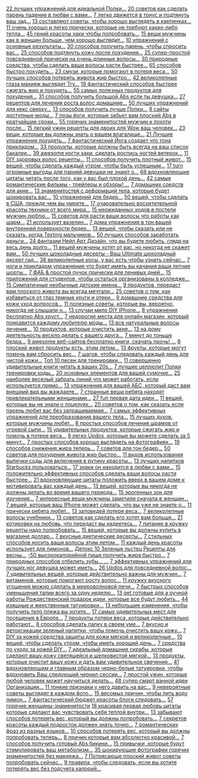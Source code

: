 <a href='http://api.allwomenstalk.com/v1/search/id/4f3a59339d2f6889de3ca36c/ru?extended=true'>22 лучших упражнений для идеальной Попки...</a>
<a href='http://api.allwomenstalk.com/v1/search/id/4f3d86469d2f6889de3e4669/ru?extended=true'>20 советов как сделать парень падение в любви с вами...</a>
<a href='http://api.allwomenstalk.com/v1/search/id/515c691e04642865627586d9/ru?extended=true'>7 легко движется в тонус и подтянуть ваш зад...</a>
<a href='http://api.allwomenstalk.com/v1/search/id/4f3d56b99d2f6889de3db2a4/ru?extended=true'>13 составляют советы, чтобы хорошо выглядеть в картинках...</a>
<a href='http://api.allwomenstalk.com/v1/search/id/4f3bb6879d2f6889de3d856b/ru?extended=true'>11 очень хорошо и легко прически, которые не требуют каких-либо тепла...</a>
<a href='http://api.allwomenstalk.com/v1/search/id/53bf5a47c6a8a1ef0f0b2af2/ru?extended=true'>45 гений красоты хаки чтобы попробовать...</a>
<a href='http://api.allwomenstalk.com/v1/search/id/4f3bc7659d2f6889de3d8967/ru?extended=true'>15 вещи мужчины как в женщин больше, чем хорошо выглядит...</a>
<a href='http://api.allwomenstalk.com/v1/search/id/51bee7a7d6fef90fc5a6a36b/ru?extended=true'>10 упражнений с основные результаты...</a>
<a href='http://api.allwomenstalk.com/v1/search/id/4f3d86469d2f6889de3e4670/ru?extended=true'>30 способов получить парень, чтобы спросить вас...</a>
<a href='http://api.allwomenstalk.com/v1/search/id/4f3d849f9d2f6889de3e2a07/ru?extended=true'>25 способов подтянуть кожу после похудения...</a>
<a href='http://api.allwomenstalk.com/v1/search/id/4f3bb6879d2f6889de3d8565/ru?extended=true'>25 супер-простой повседневной прически на очень длинные волосы...</a>
<a href='http://api.allwomenstalk.com/v1/search/id/4f3bb6889d2f6889de3d857a/ru?extended=true'>30 природные средства, чтобы сделать ваши волосы расти быстрее...</a>
<a href='http://api.allwomenstalk.com/v1/search/id/4f3d86469d2f6889de3e4671/ru?extended=true'>65 способов быстро похудеть...</a>
<a href='http://api.allwomenstalk.com/v1/search/id/4f3a59339d2f6889de3ca369/ru?extended=true'>23 смузи, которые помогают в потеря веса...</a>
<a href='http://api.allwomenstalk.com/v1/search/id/4f3d86469d2f6889de3e4667/ru?extended=true'>50 лучших способов потерять живота жир быстро...</a>
<a href='http://api.allwomenstalk.com/v1/search/id/53ae0381c6a8a1ef0f095e96/ru?extended=true'>42 великолепные глаза макияж выглядит Try...</a>
<a href='http://api.allwomenstalk.com/v1/search/id/51bbe3d5d6fef90fc5a69ff2/ru?extended=true'>19 фантастический способов быстрее сжигать жир и похудеть...</a>
<a href='http://api.allwomenstalk.com/v1/search/id/4f3d86469d2f6889de3e466b/ru?extended=true'>55 самых полезных продуктов для похудения...</a>
<a href='http://api.allwomenstalk.com/v1/search/id/4f3a59339d2f6889de3ca368/ru?extended=true'>31 способов получить большой Abs если ты девушка...</a>
<a href='http://api.allwomenstalk.com/v1/search/id/4f3bb6879d2f6889de3d8574/ru?extended=true'>27 рецептов для лечения роста волос домашние...</a>
<a href='http://api.allwomenstalk.com/v1/search/id/4f3bba739d2f6889de3d867f/ru?extended=true'>50 лучших упражнений для кекс сверху...</a>
<a href='http://api.allwomenstalk.com/v1/search/id/51ac7ff955ca2bccafad8ca8/ru?extended=true'>13 способов получить лучше Попки...</a>
<a href='http://api.allwomenstalk.com/v1/search/id/512945a3f55da6baf4f852f1/ru?extended=true'>9 сайты доступные моды...</a>
<a href='http://api.allwomenstalk.com/v1/search/id/5208abb737cf9c55c94aa8df/ru?extended=true'>7 позы йоги, которые забьет вам плоский Abs в кратчайшие сроки...</a>
<a href='http://api.allwomenstalk.com/v1/search/id/4f3d86469d2f6889de3e466a/ru?extended=true'>55 горячих знаменитостей мужчин к похоти после...</a>
<a href='http://api.allwomenstalk.com/v1/search/id/4feddc1c4d6d4a805a1383bf/ru?extended=true'>15 легкий ужин рецепты для двоих для Wow ваш человек...</a>
<a href='http://api.allwomenstalk.com/v1/search/id/5173f2789cc0031ea18fef3a/ru?extended=true'>23 вещи, которые вы должны знать о вашем влагалище...</a>
<a href='http://api.allwomenstalk.com/v1/search/id/4f3d86469d2f6889de3e466e/ru?extended=true'>21 Лучшие упражнения похудеть...</a>
<a href='http://api.allwomenstalk.com/v1/search/id/52209fc937cf9c55c94ac17d/ru?extended=true'>7 фантастический Йога создает что тона прикладом...</a>
<a href='http://api.allwomenstalk.com/v1/search/id/51a8bdcc55ca2bccafad88b7/ru?extended=true'>33 продукты, которые должны быть всегда на ваш список бакалеи...</a>
<a href='http://api.allwomenstalk.com/v1/search/id/53c170a8c6a8a1ef0f0b5ca6/ru?extended=true'>39 awesome ногти хаки, сделать роспись ногтей ветерок...</a>
<a href='http://api.allwomenstalk.com/v1/search/id/51cf466037cf9c55c94a7c7f/ru?extended=true'>11 DIY здоровых волос рецепты...</a>
<a href='http://api.allwomenstalk.com/v1/search/id/517a68869cc0031ea18ff61d/ru?extended=true'>11 способов получить плотный живот...</a>
<a href='http://api.allwomenstalk.com/v1/search/id/52121e1537cf9c55c94ab427/ru?extended=true'>15 вещей, чтобы сделать каждый утром, чтобы быть успешным...</a>
<a href='http://api.allwomenstalk.com/v1/search/id/508988a07e563a55d89a1994/ru?extended=true'>17 turn огромные выгоды для парней девушки не знают о...</a>
<a href='http://api.allwomenstalk.com/v1/search/id/53c0aa2bc6a8a1ef0f0b4b53/ru?extended=true'>68 вдохновляющие цитаты читать после того, как у вас был плохой день...</a>
<a href='http://api.allwomenstalk.com/v1/search/id/4f3d86469d2f6889de3e4663/ru?extended=true'>42 самые романтические фильмы - трейлеры и обзоры! ...</a>
<a href='http://api.allwomenstalk.com/v1/search/id/514f0b8bc7b4767655e1bcf9/ru?extended=true'>7 домашних средств для акне...</a>
<a href='http://api.allwomenstalk.com/v1/search/id/52a30afed65908c77cf43234/ru?extended=true'>13 знаменитостей с деформаций тела, которые будет шокировать вас...</a>
<a href='http://api.allwomenstalk.com/v1/search/id/512f4df3f5115acf79118c3e/ru?extended=true'>10 упражнений для бедер...</a>
<a href='http://api.allwomenstalk.com/v1/search/id/51a7d28655ca2bccafad87bf/ru?extended=true'>50 вещей, чтобы сделать в США, прежде чем вы умрете...</a>
<a href='http://api.allwomenstalk.com/v1/search/id/4f3b99f89d2f6889de3cad8c/ru?extended=true'>17 очаровательно восхитительной красоты техники от всего мира...</a>
<a href='http://api.allwomenstalk.com/v1/search/id/500c60cb745f08c7628617a3/ru?extended=true'>15 неожиданных ходов в постели мужчин люблю...</a>
<a href='http://api.allwomenstalk.com/v1/search/id/51c89d03d6fef90fc5a6ac65/ru?extended=true'>15 советов для расти ваши волосы что работы как шарм...</a>
<a href='http://api.allwomenstalk.com/v1/search/id/51548a16eca3dee871c861fa/ru?extended=true'>21 использует вазелин...</a>
<a href='http://api.allwomenstalk.com/v1/search/id/5367ae78aab5a3eb796cd080/ru?extended=true'>7 дома упражнения в тон вашей внутренней поверхности бедер...</a>
<a href='http://api.allwomenstalk.com/v1/search/id/513f51bc70e3630694c0180e/ru?extended=true'>13 вещей, чтобы сказать или не сказать, когда Texting мальчиков...</a>
<a href='http://api.allwomenstalk.com/v1/search/id/4f3bbef89d2f6889de3d87a3/ru?extended=true'>50 лучших способов заработать деньги...</a>
<a href='http://api.allwomenstalk.com/v1/search/id/53b0c6afc6a8a1ef0f09a9a2/ru?extended=true'>24 фантазии Нейл Арт Дизайн, что вы будете любить, глядя на весь день долго...</a>
<a href='http://api.allwomenstalk.com/v1/search/id/527eb761d65908c77cf40b41/ru?extended=true'>11 вещей мужчины хотят от вас, но никогда не скажет вам...</a>
<a href='http://api.allwomenstalk.com/v1/search/id/4f3d84ab9d2f6889de3e2b15/ru?extended=true'>50 лучших шоколадные десерты - Ваш Ultimate шоколадный десерт гид...</a>
<a href='http://api.allwomenstalk.com/v1/search/id/53bca936c6a8a1ef0f0ad97f/ru?extended=true'>38 великолепные косы, у вас есть чтобы узнать сейчас...</a>
<a href='http://api.allwomenstalk.com/v1/search/id/5399f65cc6a8a1ef0f079059/ru?extended=true'>7 ноги и прикладом упражнения что будет иметь вы качания ваши летние шорты...</a>
<a href='http://api.allwomenstalk.com/v1/search/id/5164413b0464286562758e9f/ru?extended=true'>7 ФАБ & простой пучок прически для ленивых дней...</a>
<a href='http://api.allwomenstalk.com/v1/search/id/51c6c950d6fef90fc5a6aaf2/ru?extended=true'>15 приложений для студентов, чтобы остаться организованы в колледже...</a>
<a href='http://api.allwomenstalk.com/v1/search/id/4f3ac5fb9d2f6889de3caa85/ru?extended=true'>15 Симпатичные необычные детские имена...</a>
<a href='http://api.allwomenstalk.com/v1/search/id/51cb37f8d6fef90fc5a6ae94/ru?extended=true'>9 продуктов, передаст вам плоского живота вы всегда мечтали...</a>
<a href='http://api.allwomenstalk.com/v1/search/id/4f3d86389d2f6889de3e4563/ru?extended=true'>25 советов о том, как избавиться от глаз темные круги и отеки...</a>
<a href='http://api.allwomenstalk.com/v1/search/id/51a67e2e55ca2bccafad862e/ru?extended=true'>9 домашние средства для кожи уход вопросов...</a>
<a href='http://api.allwomenstalk.com/v1/search/id/51c4d873d6fef90fc5a6a911/ru?extended=true'>11 полезные советы, которые вы, вероятно, никогда не слышали о...</a>
<a href='http://api.allwomenstalk.com/v1/search/id/5130bf47f5115acf79118d9a/ru?extended=true'>13 случаи мило DIY IPhone...</a>
<a href='http://api.allwomenstalk.com/v1/search/id/515181a2c7b4767655e1bf8a/ru?extended=true'>8 упражнения бесплатно Abs хруст...</a>
<a href='http://api.allwomenstalk.com/v1/search/id/51dd70d137cf9c55c94a86b1/ru?extended=true'>7 недорогие места для онлайн магазин, который понравится каждому любителю моды...</a>
<a href='http://api.allwomenstalk.com/v1/search/id/519a19f49cc0031ea19012ec/ru?extended=true'>13 все натуральные волосы лечение...</a>
<a href='http://api.allwomenstalk.com/v1/search/id/518b17829cc0031ea19005a9/ru?extended=true'>10 продуктов, которые очистить акне...</a>
<a href='http://api.allwomenstalk.com/v1/search/id/51523b01c7b4767655e1c034/ru?extended=true'>13 на дому деятельность весело делать с вашего друга...</a>
<a href='http://api.allwomenstalk.com/v1/search/id/53d6920dc6a8a1ef0f0d60e9/ru?extended=true'>7 минут до тоньше бедра...</a>
<a href='http://api.allwomenstalk.com/v1/search/id/527e2071d65908c77cf40a7e/ru?extended=true'>9 awesome веб-сайтов бесплатно книги, скачать прочь! ...</a>
<a href='http://api.allwomenstalk.com/v1/search/id/519436a69cc0031ea1900cd7/ru?extended=true'>8 плоский живот продукты есть, этим летом...</a>
<a href='http://api.allwomenstalk.com/v1/search/id/51b940e6d6fef90fc5a69cee/ru?extended=true'>13 фрукты, которые могут помочь вам сбросить вес...</a>
<a href='http://api.allwomenstalk.com/v1/search/id/5383a426aab5a3eb796ffbf6/ru?extended=true'>7 шагов, чтобы следовать каждый день для чистой кожи...</a>
<a href='http://api.allwomenstalk.com/v1/search/id/512a9794f55da6baf4f854ab/ru?extended=true'>Топ 10 песен для тренировки...</a>
<a href='http://api.allwomenstalk.com/v1/search/id/51de805737cf9c55c94a8774/ru?extended=true'>11 совершенно удивительные книги читать в ваших 20s...</a>
<a href='http://api.allwomenstalk.com/v1/search/id/51827c319cc0031ea18ffcd4/ru?extended=true'>7 лучшие целлюлит Попки тренировки ходы...</a>
<a href='http://api.allwomenstalk.com/v1/search/id/516eff8c9cc0031ea18fea57/ru?extended=true'>20 основных элементов для вашей сумочке...</a>
<a href='http://api.allwomenstalk.com/v1/search/id/5208d8d337cf9c55c94aa8ff/ru?extended=true'>25 наиболее веселый забрать линий что может работать, если используется прямо...</a>
<a href='http://api.allwomenstalk.com/v1/search/id/5269cfadd65908c77cf3f4bc/ru?extended=true'>13 упражнения для вашей АБС, который даст вам внешний вид вы жаждаете...</a>
<a href='http://api.allwomenstalk.com/v1/search/id/52fbc4b1a46845ecf50a2daf/ru?extended=true'>7 странные вещи ребята находят привлекательными женщинами...</a>
<a href='http://api.allwomenstalk.com/v1/search/id/514073cf70e3630694c0198e/ru?extended=true'>27 fun первая дата идеи...</a>
<a href='http://api.allwomenstalk.com/v1/search/id/4f3bc7659d2f6889de3d896d/ru?extended=true'>11 вещей, которые вы не знали о поцелуях...</a>
<a href='http://api.allwomenstalk.com/v1/search/id/4f3d848c9d2f6889de3e289d/ru?extended=true'>20 советов о том, как сказать если парень любит вас без запрашиваемая...</a>
<a href='http://api.allwomenstalk.com/v1/search/id/5335b8a1a46845ecf50a359a/ru?extended=true'>7 самых эффективных упражнений для преобразования вашего тела...</a>
<a href='http://api.allwomenstalk.com/v1/search/id/518809fe9cc0031ea19001c4/ru?extended=true'>15 лучших духов, которые мужчины любят...</a>
<a href='http://api.allwomenstalk.com/v1/search/id/517931409cc0031ea18ff518/ru?extended=true'>8 простых способов лечения шрамов от угревой сыпи...</a>
<a href='http://api.allwomenstalk.com/v1/search/id/516294970464286562758cdd/ru?extended=true'>15 удивительных продуктов, которые сжигать жир и помочь в потере веса...</a>
<a href='http://api.allwomenstalk.com/v1/search/id/5218d4e637cf9c55c94aba9b/ru?extended=true'>9 легко Updos, которые вы можете сделать за 5 минут...</a>
<a href='http://api.allwomenstalk.com/v1/search/id/533d9841a46845ecf50a36cb/ru?extended=true'>7 простых способов хорошо выглядеть на фотографиях...</a>
<a href='http://api.allwomenstalk.com/v1/search/id/516fdd479cc0031ea18feb1b/ru?extended=true'>19 способов снижения жира теперь...</a>
<a href='http://api.allwomenstalk.com/v1/search/id/517faa4e9cc0031ea18ffab3/ru?extended=true'>7 советов для тон бедер...</a>
<a href='http://api.allwomenstalk.com/v1/search/id/4f830cb19c8f030c67604a78/ru?extended=true'>50 советов для похудения живота жир быстро...</a>
<a href='http://api.allwomenstalk.com/v1/search/id/51f5c8e137cf9c55c94a9928/ru?extended=true'>11 видов использования выпечки соды для включения в рутину красоты...</a>
<a href='http://api.allwomenstalk.com/v1/search/id/511a7bfef55da6baf4f846b6/ru?extended=true'>13 лучших напитков Starbucks пользоваться...</a>
<a href='http://api.allwomenstalk.com/v1/search/id/4f3bc7659d2f6889de3d8966/ru?extended=true'>17 знаки он находится в любви с вами...</a>
<a href='http://api.allwomenstalk.com/v1/search/id/4f3bb6889d2f6889de3d8583/ru?extended=true'>15 положительно эффективных способов сделать ваши волосы расти быстрее...</a>
<a href='http://api.allwomenstalk.com/v1/search/id/52570a61d65908c77cf3e0c5/ru?extended=true'>21 вдохновляющие цитаты положить вверх в вашем доме к мотивировать вас каждый день...</a>
<a href='http://api.allwomenstalk.com/v1/search/id/52d0435b7d124b5bdaa78466/ru?extended=true'>13 вещей, которые вы никогда не должны делать во время вашего периода...</a>
<a href='http://api.allwomenstalk.com/v1/search/id/516afd149cc0031ea18fe688/ru?extended=true'>15 эрогенных зон для изучения...</a>
<a href='http://api.allwomenstalk.com/v1/search/id/526e7d2dd65908c77cf3f8af/ru?extended=true'>7 интересные вещи мужчины заметили сначала в женщин...</a>
<a href='http://api.allwomenstalk.com/v1/search/id/533cdf19a46845ecf50a36b1/ru?extended=true'>7 вещей, которые ваш IPhone может сделать, что вы уже не знаете о...</a>
<a href='http://api.allwomenstalk.com/v1/search/id/50674c544a36cfa528c972b5/ru?extended=true'>11 прически ребята любят...</a>
<a href='http://api.allwomenstalk.com/v1/search/id/51b8d36ed6fef90fc5a69c20/ru?extended=true'>13 заповедей потеря веса...</a>
<a href='http://api.allwomenstalk.com/v1/search/id/515d9da404642865627587dc/ru?extended=true'>7 великолепные волосы учебники...</a>
<a href='http://api.allwomenstalk.com/v1/search/id/521503a637cf9c55c94ab724/ru?extended=true'>13 советов как сделать его хотят вам больше...</a>
<a href='http://api.allwomenstalk.com/v1/search/id/5238f43237cf9c55c94ad6e1/ru?extended=true'>21 котировки на любовь, что передаст вы надеетесь...</a>
<a href='http://api.allwomenstalk.com/v1/search/id/51c5d41ed6fef90fc5a6a9ff/ru?extended=true'>7 питание в кружку рецепты надо попробовать...</a>
<a href='http://api.allwomenstalk.com/v1/search/id/5125658ff55da6baf4f84f8e/ru?extended=true'>15 вещей, которые вы должны купить в магазине доллар...</a>
<a href='http://api.allwomenstalk.com/v1/search/id/517ea2ce9cc0031ea18ff9ef/ru?extended=true'>7 вкусные диетические десерты...</a>
<a href='http://api.allwomenstalk.com/v1/search/id/51af1414147f0c54946db2b2/ru?extended=true'>7 стильных способов носить ваши волосы этим летом...</a>
<a href='http://api.allwomenstalk.com/v1/search/id/53736667aab5a3eb796e3999/ru?extended=true'>11 каждый день красоты использует для лимонов...</a>
<a href='http://api.allwomenstalk.com/v1/search/id/5159a8b8eca3dee871c866ca/ru?extended=true'>Детокс 10 Зеленые льстец Рецепты для весны...</a>
<a href='http://api.allwomenstalk.com/v1/search/id/4f3d86469d2f6889de3e4665/ru?extended=true'>-50 высококалорийной пищи получить жира быстро...</a>
<a href='http://api.allwomenstalk.com/v1/search/id/5185b0c69cc0031ea18fffab/ru?extended=true'>7 природных способов отбелить зубы... ...</a>
<a href='http://api.allwomenstalk.com/v1/search/id/52672f42d65908c77cf3f1bc/ru?extended=true'>7 эффективных упражнений для лучших ног девушка может иметь...</a>
<a href='http://api.allwomenstalk.com/v1/search/id/53e359f1c6a8a1ef0f0ec517/ru?extended=true'>26 Updos для повседневной волос...</a>
<a href='http://api.allwomenstalk.com/v1/search/id/52f8e4c1a46845ecf50a2d5c/ru?extended=true'>7 удивительных вещей, которые действительно важны для мужчин...</a>
<a href='http://api.allwomenstalk.com/v1/search/id/51a4f72455ca2bccafad8447/ru?extended=true'>7 витаминов, которые помогают росту волос...</a>
<a href='http://api.allwomenstalk.com/v1/search/id/535dc1d96dc92c1e5850fb50/ru?extended=true'>11 кружку вкусного угощения можно сделать в микроволновой печи...</a>
<a href='http://api.allwomenstalk.com/v1/search/id/536b5596aab5a3eb796d2b58/ru?extended=true'>7 быстрых способов уменьшения талии всего за одну неделю...</a>
<a href='http://api.allwomenstalk.com/v1/search/id/5200759737cf9c55c94aa1de/ru?extended=true'>13 get готовые для а ручной работы Рождественский подарок идеи, которые все будут любить...</a>
<a href='http://api.allwomenstalk.com/v1/search/id/53e145e8c6a8a1ef0f0e86b9/ru?extended=true'>44 изящные и женственные татуировки...</a>
<a href='http://api.allwomenstalk.com/v1/search/id/51fc399437cf9c55c94a9e7e/ru?extended=true'>13 небольшие изменения, чтобы получить тело пляжа вы хотите...</a>
<a href='http://api.allwomenstalk.com/v1/search/id/4f3d86469d2f6889de3e466c/ru?extended=true'>17 самых удивительных мест для посещения в Европе...</a>
<a href='http://api.allwomenstalk.com/v1/search/id/518a3e6b9cc0031ea190046e/ru?extended=true'>7 продукты потери веса, которые действительно работают...</a>
<a href='http://api.allwomenstalk.com/v1/search/id/51868c449cc0031ea1900032/ru?extended=true'>8 способов сделать палку в своем уме...</a>
<a href='http://api.allwomenstalk.com/v1/search/id/5205852137cf9c55c94aa623/ru?extended=true'>7 вкусно и детоксикации зеленый напитки, чтобы помочь очистить вашу кожу...</a>
<a href='http://api.allwomenstalk.com/v1/search/id/522c530937cf9c55c94acbfc/ru?extended=true'>7 DIY за кожей средства защиты для кожи мягкой и великолепные...</a>
<a href='http://api.allwomenstalk.com/v1/search/id/5137b19a65b75dca57054d83/ru?extended=true'>10 вещей, чтобы сделать утром, чтобы иметь хороший день...</a>
<a href='http://api.allwomenstalk.com/v1/search/id/512dfc3ef5115acf79118b0f/ru?extended=true'>7 средства по уходу за кожей DIY...</a>
<a href='http://api.allwomenstalk.com/v1/search/id/527daf47d65908c77cf40a04/ru?extended=true'>7 идеальный домашние скрабы, которые сделают вашу кожу светящейся и шелковистой мягкой...</a>
<a href='http://api.allwomenstalk.com/v1/search/id/5215cf8437cf9c55c94ab79f/ru?extended=true'>13 продукты, которые очистит вашу кожу и дать вам удивительное свечение...</a>
<a href='http://api.allwomenstalk.com/v1/search/id/53c41601c6a8a1ef0f0b9b1a/ru?extended=true'>41 вдохновляющим и главным образом черно-белые татуировки, чтобы вдохновить Ваш следующий чернил сессии...</a>
<a href='http://api.allwomenstalk.com/v1/search/id/508477877e563a55d899af5a/ru?extended=true'>7 простой ужин, которые любой человек может научиться делать...</a>
<a href='http://api.allwomenstalk.com/v1/search/id/53bcb4eec6a8a1ef0f0adca4/ru?extended=true'>48 супер смарт ванной идеи Организации...</a>
<a href='http://api.allwomenstalk.com/v1/search/id/51efc5cf37cf9c55c94a9470/ru?extended=true'>11 тонкие признаки у него давить на вас...</a>
<a href='http://api.allwomenstalk.com/v1/search/id/51d39dc637cf9c55c94a7fb9/ru?extended=true'>9 невероятные советы выглядят в каждом фото...</a>
<a href='http://api.allwomenstalk.com/v1/search/id/514caccdc7b4767655e1ba44/ru?extended=true'>15 весомых причин, чтобы пить воду лимон...</a>
<a href='http://api.allwomenstalk.com/v1/search/id/51904e8f9cc0031ea190097f/ru?extended=true'>7 фантастический бюджет красоты блоги следовать...</a>
<a href='http://api.allwomenstalk.com/v1/search/id/4f3d86299d2f6889de3e442f/ru?extended=true'>57 горячие женщины-знаменитости</a>
<a href='http://api.allwomenstalk.com/v1/search/id/53c5ed19c6a8a1ef0f0bd692/ru?extended=true'>18 красивая первая любовь цитаты которые сделают вас чувствовать себя теплой внутри...</a>
<a href='http://api.allwomenstalk.com/v1/search/id/51cdcd4937cf9c55c94a7b87/ru?extended=true'>13 забывают способов потерять вес, который вы должны попробовать...</a>
<a href='http://api.allwomenstalk.com/v1/search/id/52477568d65908c77cf3d0d0/ru?extended=true'>7 секретов красоты каждый подросток должен знать точно...</a>
<a href='http://api.allwomenstalk.com/v1/search/id/537000e2aab5a3eb796dc268/ru?extended=true'>7 романтических фраз из разных языков...</a>
<a href='http://api.allwomenstalk.com/v1/search/id/51cb3fedd6fef90fc5a6ae9f/ru?extended=true'>10 способов потерять вес, который вы должны попробовать теперь...</a>
<a href='http://api.allwomenstalk.com/v1/search/id/4f95f2712587c75e678e3cb0/ru?extended=true'>8 причин которые вам абсолютно красивой...</a>
<a href='http://api.allwomenstalk.com/v1/search/id/51aa14a355ca2bccafad89e2/ru?extended=true'>7 способов получить готовый Abs бикини...</a>
<a href='http://api.allwomenstalk.com/v1/search/id/51be0cc5d6fef90fc5a6a257/ru?extended=true'>15 привычки, которые будут стимулировать ваш метаболизм...</a>
<a href='http://api.allwomenstalk.com/v1/search/id/4f3d84829d2f6889de3e27de/ru?extended=true'>35 шокирующие фотографии горячих знаменитостей без макияжа...</a>
<a href='http://api.allwomenstalk.com/v1/search/id/51b62245d6fef90fc5a69904/ru?extended=true'>7 Потрясающе плоский живот советы попробовать сейчас...</a>
<a href='http://api.allwomenstalk.com/v1/search/id/54253ba463d106f9599e071f/ru?extended=true'>9 правила, чтобы следовать, если вы хотите потерять вес без подсчета калорий...</a>

